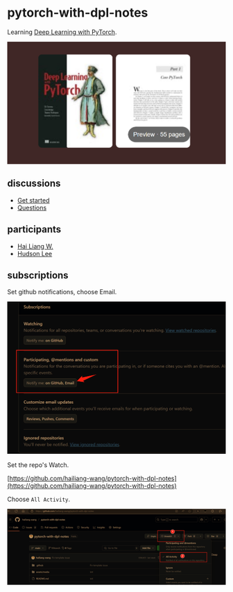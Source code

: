 # pytorch-with-dpl-notes

Learning [Deep Learning with PyTorch](https://isip.piconepress.com/courses/temple/ece_4822/resources/books/Deep-Learning-with-PyTorch.pdf).

![alt text](assets/media/1745120340850.png)

## discussions

* [Get started](https://github.com/hailiang-wang/pytorch-get-started)
* [Questions](https://github.com/hailiang-wang/pytorch-with-dpl-notes/issues)

## participants

* [Hai Liang W.](https://github.com/hailiang-wang)
* [Hudson Lee](https://github.com/hudsonlee-mtc)


## subscriptions

Set github notifications, choose Email.

![alt text](assets/media/1745719275824.png)

Set the repo's Watch.

[https://github.com/hailiang-wang/pytorch-with-dpl-notes](https://github.com/hailiang-wang/pytorch-with-dpl-notes)

Choose `All Activity`.

![alt text](assets/media/1745719315309.png)
